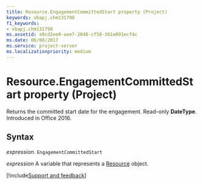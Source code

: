 ```yaml
---
title: Resource.EngagementCommittedStart property (Project)
keywords: vbapj.chm131798
f1_keywords:
- vbapj.chm131798
ms.assetid: a9cd2ee0-aee7-2048-cf58-361e091ecf4c
ms.date: 06/08/2017
ms.service: project-server
ms.localizationpriority: medium
---
```



# Resource.EngagementCommittedStart property (Project)

Returns the committed start date for the engagement. Read-only **DateType**. Introduced in Office 2016.


## Syntax

_expression_. `EngagementCommittedStart`

_expression_ A variable that represents a [Resource](./Project.Resource.md) object.

[!include[Support and feedback](~/includes/feedback-boilerplate.md)]